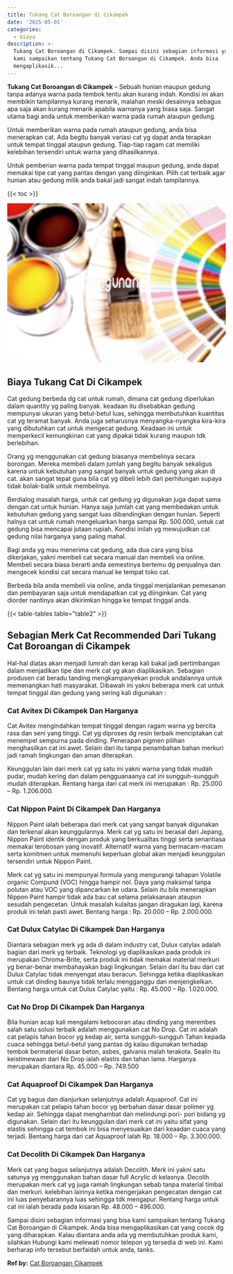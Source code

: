 ```yaml
---
title: Tukang Cat Boroangan di Cikampek
date: '2025-05-01'
categories:
  - biaya
description: >-
  Tukang Cat Boroangan di Cikampek. Sampai disini sebagian informasi yang bisa
  kami sampaikan tentang Tukang Cat Boroangan di Cikampek. Anda bisa
  mengaplikasik...
---
```


**Tukang Cat Boroangan di Cikampek** – Sebuah hunian maupun gedung tanpa adanya warna pada tembok tentu akan kurang indah. Kondisi ini akan membikin tampilannya kurang menarik, malahan meski desainnya sebagus apa saja akan kurang menarik apabila warnanya yang biasa saja. Sangat utama bagi anda untuk memberikan warna pada rumah ataupun gedung.

Untuk memberikan warna pada rumah ataupun gedung, anda bisa menerapkan cat. Ada begitu banyak variasi cat yg dapat anda terapkan untuk tempat tinggal ataupun gedung. Tiap-tiap ragam cat memiliki kelebihan tersendiri untuk warna yang dihasilkannya.

Untuk pemberian warna pada tempat tinggal maupun gedung, anda dapat memakai tipe cat yang pantas dengan yang diinginkan. Pilih cat terbaik agar hunian atau gedung milik anda bakal jadi sangat indah tampilannya.

{{< toc >}}

![Tukang Cat Boroangan di Cikampek](/images/jasa-cat-murah36.png)

## Biaya Tukang Cat Di Cikampek

Cat gedung berbeda dg cat untuk rumah, dimana cat gedung diperlukan dalam quantity yg paling banyak. keadaan itu disebabkan gedung mempunyai ukuran yang betul-betul luas, sehingga membutuhkan kuantitas cat yg teramat banyak. Anda juga seharusnya menyangka-nyangka kira-kira yang dibutuhkan cat untuk mengecat gedung. Keadaan ini untuk memperkecil kemungkinan cat yang dipakai tidak kurang maupun tdk berlebihan.

Orang yg menggunakan cat gedung biasanya membelinya secara borongan. Mereka membeli dalam jumlah yang begitu banyak sekaligus karena untuk kebutuhan yang sangat banyak untuk gedung yang akan di cat. akan sangat tepat guna bila cat yg dibeli lebih dari perhitungan supaya tidak bolak-balik untuk membelinya.

Berdialog masalah harga, untuk cat gedung yg digunakan juga dapat sama dengan cat untuk hunian. Hanya saja jumlah cat yang membedakan untuk kebutuhan gedung yang sangat luas dibandingkan dengan hunian. Seperti halnya cat untuk rumah mengeluarkan harga sampai Rp. 500.000, untuk cat gedung bisa mencapai jutaan rupiah. Kondisi inilah yg mewujudkan cat gedung nilai harganya yang paling mahal.

Bagi anda yg mau menerima cat gedung, ada dua cara yang bisa dikerjakan, yakni membeli cat secara manual dan membeli via online. Membeli secara biasa berarti anda semestinya bertemu dg penjualnya dan mengecek kondisi cat secara manual ke tempat toko cat.

Berbeda bila anda membeli via online, anda tinggal menjalankan pemesanan dan pembayaran saja untuk mendapatkan cat yg diinginkan. Cat yang diorder nantinya akan dikirimkan hingga ke tempat tinggal anda.

{{< table-tables table="table2" >}}

## Sebagian Merk Cat Recommended Dari Tukang Cat Boroangan di Cikampek

Hal-hal diatas akan menjadi lumrah dan kerap kali bakal jadi pertimbangan dalam menjadikan tipe dan merk cat yg akan diaplikasikan. Sebagian produsen cat beradu tanding mengkampanyekan produk andalannya untuk memenangkan hati masyarakat. Dibawah ini yakni beberapa merk cat untuk tempat tinggal dan gedung yang sering kali digunakan :

### Cat Avitex Di Cikampek Dan Harganya

Cat Avitex mengindahkan tempat tinggal dengan ragam warna yg bercita rasa dan seni yang tinggi. Cat yg diproses dg resin terbaik menciptakan cat menempel sempurna pada dinding. Penerapan pigmen pilihan menghasilkan cat ini awet. Selain dari itu tanpa penambahan bahan merkuri jadi ramah lingkungan dan aman diterapkan.

Keunggulan lain dari merk cat yg satu ini yakni warna yang tidak mudah pudar, mudah kering dan dalam pengguanaanya cat ini sungguh-sungguh mudah diterapkan. Rentang harga dari cat merk ini merupakan : Rp. 25.000 – Rp. 1.206.000.

### Cat Nippon Paint Di Cikampek Dan Harganya

Nippon Paint ialah beberapa dari merk cat yang sangat banyak digunakan dan terkenal akan keunggulannya. Merk cat yg satu ini berasal dari Jepang, Nippon Paint identik dengan produk yang berkualitas tinggi serta senantiasa memakai terobosan yang inovatif. Alternatif warna yang bermacam-macam serta komitmen untuk memenuhi keperluan global akan menjadi keunggulan tersendiri untuk Nippon Paint.

Merk cat yg satu ini mempunyai formula yang mengurangi tahapan Volatile organic Compund (VOC) hingga hampir nol. Daya yang maksimal tanpa polutan atau VOC yang dipancarkan ke udara. Selain itu bila menerapkan Nippon Paint hampir tidak ada bau cat selama pelaksanaan ataupun sesudah pengecetan. Untuk masalah kulaitas jangan diragukan lagi, karena produk ini telah pasti awet. Bentang harga : Rp. 20.000 – Rp. 2.000.000.

### Cat Dulux Catylac Di Cikampek Dan Harganya

Diantara sebagian merk yg ada di dalam industry cat, Dulux catylax adalah bagian dari merk yg terbaik. Teknologi yg diaplikasikan pada produk ini merupakan Chroma-Brite, serta produk ini tidak memakai material merkuri yg benar-benar membahayakan bagi lingkungan. Selain dari itu bau dari cat Dulux Catylac tidak menyengat atau beracun. Sehingga ketika diaplikasikan untuk cat dinding baunya tidak terlalu mengganggu dan menjengkelkan. Bentang harga untuk cat Dulux Catylac yaitu : Rp. 45.000 – Rp. 1.020.000.

### Cat No Drop Di Cikampek Dan Harganya

Bila hunian acap kali mengalami kebocoran atau dinding yang merembes salah satu solusi terbaik adalah menggunakan cat No Drop. Cat ini adalah cat pelapis tahan bocor yg kedap air, serta sungguh-sungguh Tahan kepada cuaca sehingga betul-betul yang pantas dg kalau digunakan terhadap tembok bermaterial dasar beton, asbes, galvanis malah terakota. Sealin itu keistimewaan dari No Drop ialah elastis dan tahan lama. Harganya merupakan diantara Rp. 45.000 – Rp. 749.500

### Cat Aquaproof Di Cikampek Dan Harganya

Cat yg bagus dan dianjurkan selanjutnya adalah Aquaproof. Cat ini merupakan cat pelapis tahan bocor yg berbahan dasar dasar polimer yg kedap air. Sehingga dapat menghambat dan melindungi pori- pori bidang yg digunakan. Selain dari itu keunggulan dari merk cat ini yaitu sifat yang elastis sehingga cat tembok ini bisa menyesuaikan dari keaadan cuaca yang terjadi. Bentang harga dari cat Aquaproof ialah Rp. 18.000 – Rp. 3.300.000.

### Cat Decolith Di Cikampek Dan Harganya

Merk cat yang bagus selanjutnya adalah Decolith. Merk ini yakni satu satunya yg menggunakan bahan dasar full Acrylic di kelasnya. Decolih merupakan merk cat yg juga ramah lingkungan sebab tanpa material timbal dan merkuri. kelebihan lainnya ketika mengerjakan pengecatan dengan cat ini luas penyebarannya luas sehingga tdk mengapur. Rentang harga untuk cat ini ialah berada pada kisaran Rp. 48.000 – 496.000.

Sampai disini sebagian informasi yang bisa kami sampaikan tentang Tukang Cat Boroangan di Cikampek. Anda bisa mengaplikasikan cat yang cocok dg yang diharapkan. Kalau diantara anda ada yg membutuhkan produk kami, silahkan Hubungi kami melewati nomor telepon yg tersedia di web ini. Kami berharap info tersebut berfaidah untuk anda, tanks.

**Ref by:** [Cat Boroangan Cikampek](https://id.wikipedia.org/wiki/Cat)
